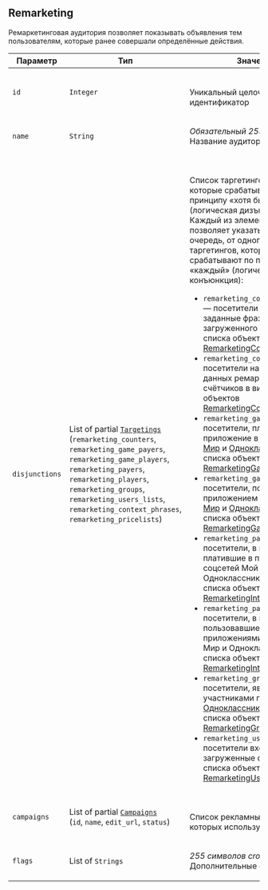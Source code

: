 
## Remarketing

Ремаркетинговая аудитория позволяет показывать объявления тем
пользователям, которые ранее совершали определённые действия.

<table>
    <thead>
        <tr><th>Параметр</th><th>Тип</th><th>Значение</th></tr>
    </thead>
    <tbody>
        <tr>
            <td><code>id</code></td>
            <td><code>Integer</code></td>
            <td><p><br />Уникальный целочисленный идентификатор</p></td>
        </tr><tr>
            <td><code>name</code></td>
            <td><code>String</code></td>
            <td><p><em>Обязательный</em> <em>255 символов</em> <br />Название аудитории</p></td>
        </tr><tr>
            <td><code>disjunctions</code></td>
            <td>List of partial <a href="targetings.md"><code>Targetings</code></a><br />
(<code>remarketing_counters</code>, <code>remarketing_game_payers</code>, <code>remarketing_game_players</code>, <code>remarketing_payers</code>, <code>remarketing_players</code>, <code>remarketing_groups</code>, <code>remarketing_users_lists</code>, <code>remarketing_context_phrases</code>, <code>remarketing_pricelists</code>)
</td>
            <td><p><br />Список таргетингов аудитории, которые срабатывают по
принципу «хотя бы один» (логическая дизъюнкция). Каждый из элементов списка
позволяет указать, в свою очередь, от одного до пяти таргетингов, которые
срабатывают по принципу «каждый» (логическая конъюнкция):</p>
<ul>
<li><code>remarketing_context_phrases</code> — посетители искавшие заданные фразы из ранее загруженного списка
в виде списка объектов <a href="#object_remarketingcontextphrases">RemarketingContextPhrases</a>;</li>
<li><code>remarketing_counters</code> — посетители на основании данных ремаркетинговых
счётчиков в виде списка объектов <a href="#object_remarketingcounterinterval">RemarketingCounterInterval</a>;</li>
<li><code>remarketing_game_payers</code> — посетители, платившие за приложение в соцсетях
<a href="http://my.mail.ru">Мой Мир</a> и <a href="http://odnoklassniki.ru/">Одноклассники</a>,
в виде списка объектов <a href="#object_remarketinggameinterval">RemarketingGameInterval</a>;</li>
<li><code>remarketing_game_players</code> — посетители, пользовавшиеся приложением в
соцсетях <a href="http://my.mail.ru">Мой Мир</a> и
<a href="http://odnoklassniki.ru/">Одноклассники</a>, в виде списка объектов
<a href="#object_remarketinggameinterval">RemarketingGameInterval</a>;</li>
<li><code>remarketing_payers</code> — посетители, в принципе платившие в приложениях
соцсетей Мой Мир и Одноклассники, в виде списка объектов
<a href="#object_remarketinginterval">RemarketingInterval</a>;</li>
<li><code>remarketing_payers</code> — посетители, в принципе пользовавшиеся приложениями
соцсетей Мой Мир и Одноклассники, в виде списка объектов
<a href="#object_remarketinginterval">RemarketingInterval</a>;</li>
<li><code>remarketing_group</code> — посетители, являющиеся участниками групп в соцсети
<a href="http://odnoklassniki.ru/">Одноклассники</a>, в виде списка объектов
<a href="#object_remarketinggroupmembership">RemarketingGroupMembership</a>.</li>
<li><code>remarketing_users_list</code> — посетители входящие в загруженные списки
в виде списка объектов <a href="#object_remarketinguserslist">RemarketingUsersList</a></li>
</ul></td>
        </tr><tr>
            <td><code>campaigns</code></td>
            <td>List of partial <a href="campaign.md"><code>Campaigns</code></a><br />
(<code>id</code>, <code>name</code>, <code>edit_url</code>, <code>status</code>)
</td>
            <td><p><br />Список рекламных кампаний, в которых используется аудитория</p></td>
        </tr><tr>
            <td><code>flags</code></td>
            <td>List of <code>Strings</code></td>
            <td><p><em>255 символов</em> <em>cross_device</em><br />Дополнительные опции</p></td>
        </tr>
    </tbody>
</table>